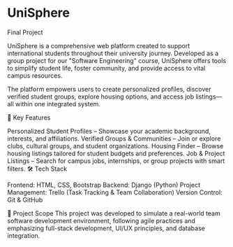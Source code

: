 # UniSphere
Final Project

UniSphere is a comprehensive web platform created to support international students throughout their university journey. Developed as a group project for our "Software Engineering" course, UniSphere offers tools to simplify student life, foster community, and provide access to vital campus resources.

The platform empowers users to create personalized profiles, discover verified student groups, explore housing options, and access job listings—all within one integrated system.

🔑 Key Features

Personalized Student Profiles – Showcase your academic background, interests, and affiliations.
Verified Groups & Communities – Join or explore clubs, cultural groups, and student organizations.
Housing Finder – Browse housing listings tailored for student budgets and preferences.
Job & Project Listings – Search for campus jobs, internships, or group projects with smart filters.
🛠 Tech Stack

Frontend: HTML, CSS, Bootstrap
Backend: Django (Python)
Project Management: Trello (Task Tracking & Team Collaboration)
Version Control: Git & GitHub

📁 Project Scope
This project was developed to simulate a real-world team software development environment, following agile practices and emphasizing full-stack development, UI/UX principles, and database integration.

